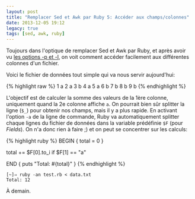 ```yaml
---
layout: post
title: "Remplacer Sed et Awk par Ruby 5: Accéder aux champs/colonnes"
date: 2013-12-05 19:12
legacy: true
tags: [sed, awk, ruby]
---
```




Toujours dans l'optique de remplacer Sed et Awk par Ruby,
et après avoir vu [les options -p et -l](http://lkdjiin.github.io/blog/2013/12/04/remplacer-sed-et-awk-par-ruby-4-les-options-p-et-l/), on voit
comment accéder facilement aux différentes colonnes
d'un fichier.

<!-- more -->

Voici le fichier de données tout simple qui va nous servir aujourd'hui:

{% highlight raw %}
1 a
2 a
3 b
4 a
5 a
6 b
7 b
8 b
9 b
{% endhighlight %}

L'objectif est de calculer la somme des valeurs de la 1ère colonne,
uniquement quand la 2e colonne affiche `a`. On pourrait bien sûr splitter
la ligne (`$_`) pour obtenir nos champs, mais il y a plus rapide.
En activant l'option `-a` de la ligne de commande, Ruby va automatiquement
splitter chaque lignes du fichier de données dans la variable prédéfinie
`$F` (pour *Fields*). On n'a donc rien à faire ;) et on peut se concentrer
sur les calculs:

{% highlight ruby %}
BEGIN { total = 0 }

total += $F[0].to_i if $F[1] == "a"

END { puts "Total: #{total}" }
{% endhighlight %}

    [~]⇒ ruby -an test.rb < data.txt 
    Total: 12






À demain.



